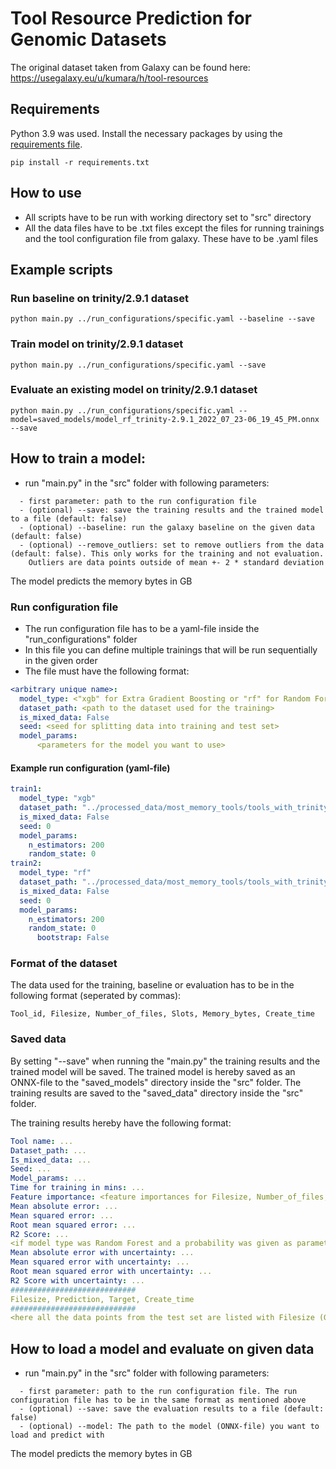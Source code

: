 # Tool Resource Prediction for Genomic Datasets

The original dataset taken from Galaxy can be found here: https://usegalaxy.eu/u/kumara/h/tool-resources

## Requirements
Python 3.9 was used.
Install the necessary packages by using the [requirements file](requirements.txt).
```
pip install -r requirements.txt
```

## How to use

- All scripts have to be run with working directory set to "src" directory
- All the data files have to be .txt files except the files for running trainings and the tool configuration file from galaxy. These have to be .yaml files

## Example scripts

### Run baseline on trinity/2.9.1 dataset
```
python main.py ../run_configurations/specific.yaml --baseline --save
```

### Train model on trinity/2.9.1 dataset
```
python main.py ../run_configurations/specific.yaml --save
```

### Evaluate an existing model on trinity/2.9.1 dataset
```
python main.py ../run_configurations/specific.yaml --model=saved_models/model_rf_trinity-2.9.1_2022_07_23-06_19_45_PM.onnx --save
```

## How to train a model:
- run "main.py" in the "src" folder with following parameters:
```
  - first parameter: path to the run configuration file
  - (optional) --save: save the training results and the trained model to a file (default: false)
  - (optional) --baseline: run the galaxy baseline on the given data (default: false)
  - (optional) --remove_outliers: set to remove outliers from the data (default: false). This only works for the training and not evaluation.
    Outliers are data points outside of mean +- 2 * standard deviation
```
The model predicts the memory bytes in GB

### Run configuration file
- The run configuration file has to be a yaml-file inside the "run_configurations" folder
- In this file you can define multiple trainings that will be run sequentially in the given order
- The file must have the following format:
```yaml
<arbitrary unique name>:
  model_type: <"xgb" for Extra Gradient Boosting or "rf" for Random Forest
  dataset_path: <path to the dataset used for the training>
  is_mixed_data: False
  seed: <seed for splitting data into training and test set>
  model_params:
      <parameters for the model you want to use>
```

#### Example run configuration (yaml-file)

```yaml
train1:
  model_type: "xgb"
  dataset_path: "../processed_data/most_memory_tools/tools_with_trinity/trinity/2.9.1.txt"
  is_mixed_data: False
  seed: 0
  model_params:
    n_estimators: 200
    random_state: 0
train2:
  model_type: "rf"
  dataset_path: "../processed_data/most_memory_tools/tools_with_trinity/trinity/2.9.1.txt"
  is_mixed_data: False
  seed: 0
  model_params:
    n_estimators: 200
    random_state: 0
      bootstrap: False
```

### Format of the dataset
The data used for the training, baseline or evaluation has to be in the following format (seperated by commas):
```
Tool_id, Filesize, Number_of_files, Slots, Memory_bytes, Create_time
```

### Saved data
By setting "--save" when running the "main.py" the training results and the trained model will be saved.
The trained model is hereby saved as an ONNX-file to the "saved_models" directory inside the "src" folder.
The training results are saved to the "saved_data" directory inside the "src" folder. 

The training results hereby have the following format:
```yaml
Tool name: ...
Dataset_path: ...
Is_mixed_data: ...
Seed: ...
Model_params: ...
Time for training in mins: ...
Feature importance: <feature importances for Filesize, Number_of_files, Slots>
Mean absolute error: ...
Mean squared error: ...
Root mean squared error: ...
R2 Score: ...
<if model type was Random Forest and a probability was given as parameter the following metrics are also given>
Mean absolute error with uncertainty: ...
Mean squared error with uncertainty: ...
Root mean squared error with uncertainty: ...
R2 Score with uncertainty: ...
############################
Filesize, Prediction, Target, Create_time
############################
<here all the data points from the test set are listed with Filesize (GB), Prediction (GB), Target (GB), Create_time> 
```

## How to load a model and evaluate on given data

- run "main.py" in the "src" folder with following parameters:
```
  - first parameter: path to the run configuration file. The run configuration file has to be in the same format as mentioned above
  - (optional) --save: save the evaluation results to a file (default: false)
  - (optional) --model: The path to the model (ONNX-file) you want to load and predict with
```
The model predicts the memory bytes in GB